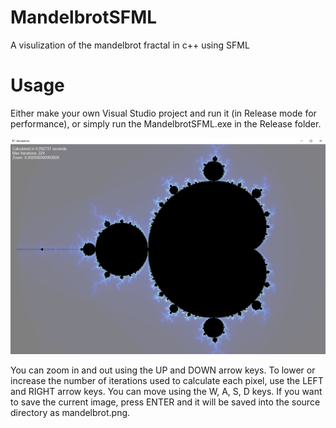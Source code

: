 # MandelbrotSFML
A visulization of the mandelbrot fractal in c++ using SFML

# Usage
Either make your own Visual Studio project and run it (in Release mode for performance), or simply run the MandelbrotSFML.exe in the Release folder.

![readme_image](readme_image.png)

You can zoom in and out using the UP and DOWN arrow keys.
To lower or increase the number of iterations used to calculate each pixel, use the LEFT and RIGHT arrow keys.
You can move using the W, A, S, D keys.
If you want to save the current image, press ENTER and it will be saved into the source directory as mandelbrot.png.
